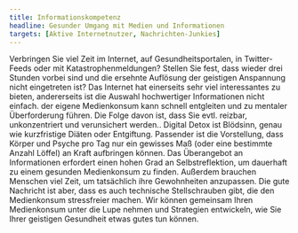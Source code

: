 ```yaml
---
title: Informationskompetenz
headline: Gesunder Umgang mit Medien und Informationen
targets: [Aktive Internetnutzer, Nachrichten-Junkies]
---
```


Verbringen Sie viel Zeit im Internet, auf Gesundheitsportalen, in Twitter-Feeds oder mit Katastrophenmeldungen?
Stellen Sie fest, dass wieder drei Stunden vorbei sind und die ersehnte Auflösung der geistigen Anspannung nicht eingetreten ist?
Das Internet hat einerseits sehr viel interessantes zu bieten, andererseits ist die Auswahl hochwertiger Informationen nicht einfach.
der eigene Medienkonsum kann schnell entgleiten und zu mentaler Überforderung führen.
Die Folge davon ist, dass Sie evtl. reizbar, unkonzentriert und verunsichert werden..
Digital Detox ist Blödsinn, genau wie kurzfristige Diäten oder Entgiftung.
Passender ist die Vorstellung, dass Körper und Psyche pro Tag nur ein gewisses Maß (oder eine bestimmte Anzahl Löffel) an Kraft aufbringen können.
Das Überangebot an Informationen erfordert einen hohen Grad an Selbstreflektion, um dauerhaft zu einem gesunden Medienkonsum zu finden.
Außerdem brauchen Menschen viel Zeit, um tatsächlich ihre Gewohnheiten anzupassen.
Die gute Nachricht ist aber, dass es auch technische Stellschrauben gibt, die den Medienkonsum stressfreier machen.
Wir können gemeinsam Ihren Medienkonsum unter die Lupe nehmen und Strategien entwickeln, wie Sie Ihrer geistigen Gesundheit etwas gutes tun können.
